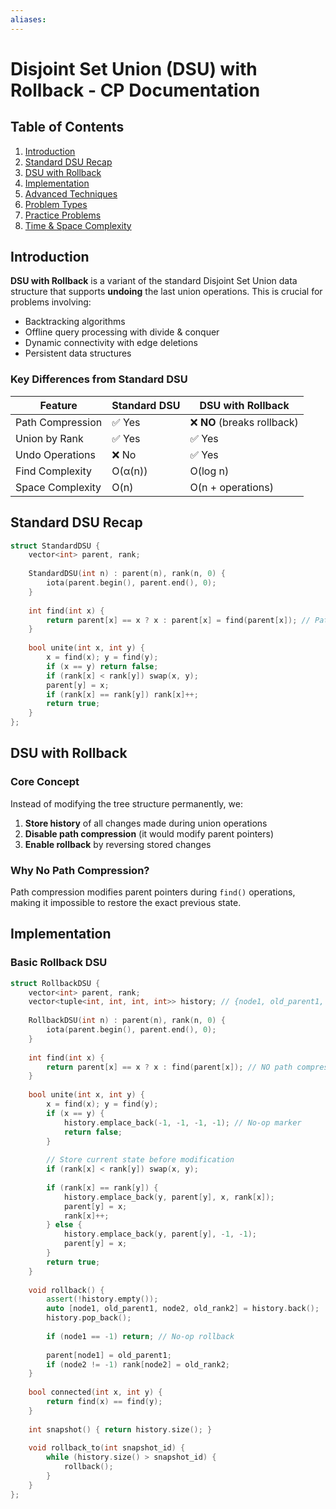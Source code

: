 ```yaml
---
aliases:
---
```

# Disjoint Set Union (DSU) with Rollback - CP Documentation

## Table of Contents
1. [Introduction](#introduction)
2. [Standard DSU Recap](#standard-dsu-recap)
3. [DSU with Rollback](#dsu-with-rollback)
4. [Implementation](#implementation)
5. [Advanced Techniques](#advanced-techniques)
6. [Problem Types](#problem-types)
7. [Practice Problems](#practice-problems)
8. [Time & Space Complexity](#complexity-analysis)

## Introduction

**DSU with Rollback** is a variant of the standard Disjoint Set Union data structure that supports **undoing** the last union operations. This is crucial for problems involving:
- Backtracking algorithms
- Offline query processing with divide & conquer
- Dynamic connectivity with edge deletions
- Persistent data structures

### Key Differences from Standard DSU
| Feature | Standard DSU | DSU with Rollback |
|---------|--------------|-------------------|
| Path Compression | ✅ Yes | ❌ **NO** (breaks rollback) |
| Union by Rank | ✅ Yes | ✅ Yes |
| Undo Operations | ❌ No | ✅ Yes |
| Find Complexity | O(α(n)) | O(log n) |
| Space Complexity | O(n) | O(n + operations) |

## Standard DSU Recap

```cpp
struct StandardDSU {
    vector<int> parent, rank;
    
    StandardDSU(int n) : parent(n), rank(n, 0) {
        iota(parent.begin(), parent.end(), 0);
    }
    
    int find(int x) {
        return parent[x] == x ? x : parent[x] = find(parent[x]); // Path compression
    }
    
    bool unite(int x, int y) {
        x = find(x); y = find(y);
        if (x == y) return false;
        if (rank[x] < rank[y]) swap(x, y);
        parent[y] = x;
        if (rank[x] == rank[y]) rank[x]++;
        return true;
    }
};
```

## DSU with Rollback

### Core Concept
Instead of modifying the tree structure permanently, we:
1. **Store history** of all changes made during union operations
2. **Disable path compression** (it would modify parent pointers)
3. **Enable rollback** by reversing stored changes

### Why No Path Compression?
Path compression modifies parent pointers during `find()` operations, making it impossible to restore the exact previous state.

## Implementation

### Basic Rollback DSU

```cpp
struct RollbackDSU {
    vector<int> parent, rank;
    vector<tuple<int, int, int, int>> history; // {node1, old_parent1, node2, old_rank2}
    
    RollbackDSU(int n) : parent(n), rank(n, 0) {
        iota(parent.begin(), parent.end(), 0);
    }
    
    int find(int x) {
        return parent[x] == x ? x : find(parent[x]); // NO path compression
    }
    
    bool unite(int x, int y) {
        x = find(x); y = find(y);
        if (x == y) {
            history.emplace_back(-1, -1, -1, -1); // No-op marker
            return false;
        }
        
        // Store current state before modification
        if (rank[x] < rank[y]) swap(x, y);
        
        if (rank[x] == rank[y]) {
            history.emplace_back(y, parent[y], x, rank[x]);
            parent[y] = x;
            rank[x]++;
        } else {
            history.emplace_back(y, parent[y], -1, -1);
            parent[y] = x;
        }
        return true;
    }
    
    void rollback() {
        assert(!history.empty());
        auto [node1, old_parent1, node2, old_rank2] = history.back();
        history.pop_back();
        
        if (node1 == -1) return; // No-op rollback
        
        parent[node1] = old_parent1;
        if (node2 != -1) rank[node2] = old_rank2;
    }
    
    bool connected(int x, int y) {
        return find(x) == find(y);
    }
    
    int snapshot() { return history.size(); }
    
    void rollback_to(int snapshot_id) {
        while (history.size() > snapshot_id) {
            rollback();
        }
    }
};
```